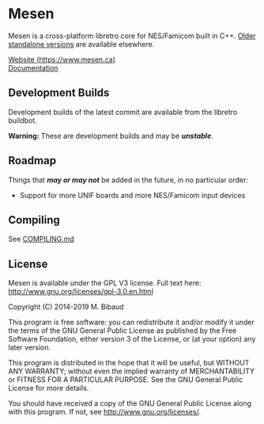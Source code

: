 # Mesen

Mesen is a cross-platform libretro core for NES/Famicom built in C++.  [Older standalone versions](https://github.com/SourMesen/Mesen/releases) are available elsewhere.

[Website (https://www.mesen.ca)](https://www.mesen.ca)  
[Documentation](https://docs.libretro.com/library/mesen/)

## Development Builds

Development builds of the latest commit are available from the libretro buildbot.

**Warning:** These are development builds and may be ***unstable***.

## Roadmap

Things that ***may or may not*** be added in the future, in no particular order:

* Support for more UNIF boards and more NES/Famicom input devices

## Compiling

See [COMPILING.md](COMPILING.md)

## License

Mesen is available under the GPL V3 license.  Full text here: <http://www.gnu.org/licenses/gpl-3.0.en.html>

Copyright (C) 2014-2019 M. Bibaud

This program is free software: you can redistribute it and/or modify
it under the terms of the GNU General Public License as published by
the Free Software Foundation, either version 3 of the License, or
(at your option) any later version.

This program is distributed in the hope that it will be useful,
but WITHOUT ANY WARRANTY; without even the implied warranty of
MERCHANTABILITY or FITNESS FOR A PARTICULAR PURPOSE.  See the
GNU General Public License for more details.

You should have received a copy of the GNU General Public License
along with this program.  If not, see <http://www.gnu.org/licenses/>.
